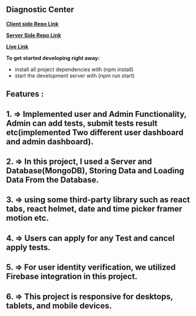 ## Diagnostic Center

**[Client side Repo Link](https://github.com/mahsin2004/diagonostic-center-client)**

**[Server Side Repo Link](https://github.com/mahsin2004/diagonostic-center-server)**

**[Live Link](https://b8a12-server-client.web.app)**

**To get started developing right away:**

<ul>
<li>install all project dependencies with (npm install)</li>
<li>start the development server with (npm run start)</li>
</ul>

## Features :
## 1. => Implemented user and Admin Functionality, Admin can add tests, submit tests result etc(implemented Two different user dashboard and admin dashboard).
## 2. => In this project, I used a Server and Database(MongoDB), Storing Data and Loading Data From the Database.
## 3. => using some third-party library such as react tabs, react helmet, date and time picker framer motion etc.
## 4. => Users can apply for any Test and cancel apply tests.
## 5. => For user identity verification, we utilized Firebase integration in this project.
## 6. => This project is responsive for desktops, tablets, and mobile devices. 
